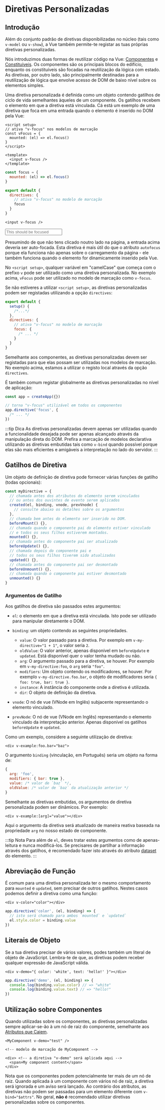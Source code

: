 # Diretivas Personalizadas

<script setup>
const vFocus = {
  mounted: el => {
    el.focus()
  }
}
</script>

## Introdução

Além do conjunto padrão de diretivas disponibilizadas no núcleo (tais como `v-model` ou `v-show`), a Vue também permite-te registar as tuas próprias diretivas personalizadas.

Nós introduzimos duas formas de reutilizar código na Vue: [Componentes](/guide/essentials/component-basics.html) e [Constituíveis](./composables). Os componentes são os principais blocos do edifício, enquanto os constituíveis são focadas na reutilização da lógica com estado. As diretivas, por outro lado, são principalmente destinadas para a reutilização de lógica que envolve acesso de DOM de baixo nível sobre os elementos simples.

Uma diretiva personalizada é definida como um objeto contendo gatilhos de ciclo de vida semelhantes àqueles de um componente. Os gatilhos recebem o elemento em que a diretiva está vinculada. Cá está um exemplo de uma diretiva que foca em uma entrada quando o elemento é inserido no DOM pela Vue:

<div class="composition-api">

```vue
<script setup>
// ativa "v-focus" nos modelos de marcação
const vFocus = {
  mounted: (el) => el.focus()
}
</script>

<template>
  <input v-focus />
</template>
```

</div>

<div class="options-api">

```js
const focus = {
  mounted: (el) => el.focus()
}

export default {
  directives: {
    // ativa "v-focus" no modelo de marcação
    focus
  }
}
```

```vue-html
<input v-focus />
```

</div>

<div class="demo">
  <input v-focus placeholder="This should be focused" />
</div>

Presumindo de que não tens clicado noutro lado na página, a entrada acima deveria ser auto-focada. Esta diretiva é mais útil do que o atributo `autofocus` porque ela funciona não apenas sobre o carregamento da página - ele também funciona quando o elemento for dinamicamente inserido pela Vue.

<div class="composition-api">

No `<script setup>`, qualquer variável em "camelCase" que começa com o prefixo `v` pode ser utilizado como uma diretiva personalizada. No exemplo acima, `vFocus` pode ser utilizado no modelo de marcação como `v-focus`.

Se não estiveres a utilizar `<script setup>`, as diretivas personalizadas podem ser registadas utilizando a opção `directives`:

```js
export default {
  setup() {
    /*...*/
  },
  directives: {
    // ativa "v-focus" no modelo de marcação
    focus: {
      /* ... */
    }
  }
}
```

</div>

<div class="options-api">

Semelhante aos componentes, as diretivas personalizadas devem ser registadas para que elas possam ser utilizadas nos modelos de marcação. No exemplo acima, estamos a utilizar o registo local através da opção `directives`.

</div>

É também comum registar globalmente as diretivas personalizadas no nível de aplicação:

```js
const app = createApp({})

// torna "v-focus" utilizável em todos os componentes
app.directive('focus', {
  /* ... */
})
```

:::tip Dica
As diretivas personalizadas devem apenas ser utilizadas quando a funcionalidade desejada pode ser apenas alcançado através da manipulação direta do DOM. Prefira a marcação de modelos declarativa utilizando as diretivas embutidas tais como `v-bind` quando possível porque elas são mais eficientes e amigáveis a interpretação no lado do servidor.
:::

## Gatilhos de Diretiva

Um objeto de definição de diretiva pode fornecer várias funções de gatilho (todas opcionais):

```js
const myDirective = {
  // chamada antes dos atributos do elemento serem vinculados
  // ou antes dos ouvintes de evento serem aplicados
  created(el, binding, vnode, prevVnode) {
    // consulte abaixo os detalhes sobre os argumentos
  },
  // chamada bem antes do elemento ser inserido no DOM.
  beforeMount() {},
  // chamada quando o componente pai do elemento estiver vinculado
  // e todos os seus filhos estiverem montados.
  mounted() {},
  // chamada antes do componente pai ser atualizado
  beforeUpdate() {},
  // chamada depois do componente pai e
  // todos os seus filhos tiverem sido atualizados
  updated() {},
  // chamada antes do componente pai ser desmontado
  beforeUnmount() {},
  // chamada quando o componente pai estiver desmontado
  unmounted() {}
}
```

### Argumentos de Gatilho

Aos gatilhos de diretiva são passados estes argumentos:

- `el`: o elemento em que a diretiva está vinculada. Isto pode ser utilizado para manipular diretamente o DOM.

- `binding`: um objeto contendo as seguintes propriedades.

  - `value`: O valor passado para a diretiva. Por exemplo em `v-my-directive="1 + 1"`, o valor seria `2`.
  - `oldValue`: O valor anterior, apenas disponível em `beforeUpdate` e `updated`. Está disponível quer o valor tenha mudado ou não.
  - `arg`: O argumento passado para a diretiva, se houver. Por exemplo em `v-my-directive:foo`, o `arg` seria `"foo"`.
  - `modifiers`: Um objeto contendo os modificadores, se houver. Por exemplo `v-my-directive.foo.bar`, o objeto de modificadores seria `{ foo: true, bar: true }`.
  - `instance`: A instância do componente onde a diretiva é utilizada.
  - `dir`: O objeto de definição da diretiva.

- `vnode`: O nó de vue (VNode em Inglês) subjacente representando o elemento vinculado.
- `prevNode`: O nó de vue (VNode em Inglês) representando o elemento vinculado da interpretação anterior. Apenas disponível os gatilhos `beforeUpdate` e `updated`.

Como um exemplo, considere a seguinte utilização de diretiva:

```vue-html
<div v-example:foo.bar="baz">
```

O argumento `binding` (vinculação, em Português) seria um objeto na forma de:

```js
{
  arg: 'foo',
  modifiers: { bar: true },
  value: /* valor de `baz` */,
  oldValue: /* valor de `baz` da atualização anterior */
}
```

Semelhante as diretivas embutidas, os argumentos de diretiva personalizada podem ser dinâmicos. Por exemplo:

```vue-html
<div v-example:[arg]="value"></div>
```

Aqui o argumento da diretiva será atualizado de maneira reativa baseada na propriedade `arg` no nosso estado de componente.

:::tip Nota
Para além de `el`, deves tratar estes argumentos como de apenas-leitura e nunca modificá-los. Se precisares de partilhar a informação através dos gatilhos, é recomendado fazer isto através do atributo [dataset](https://developer.mozilla.org/en-US/docs/Web/API/HTMLElement/dataset) do elemento.
:::

## Abreviação de Função

É comum para uma diretiva personalizada ter o mesmo comportamento para `mounted` e `updated`, sem precisar de outros gatilhos. Nestes casos podemos definir a diretiva como uma função:

```vue-html
<div v-color="color"></div>
```

```js
app.directive('color', (el, binding) => {
  // isto será chamado para ambos `mounted` e `updated`
  el.style.color = binding.value
})
```

## Literais de Objeto

Se a tua diretiva precisar de vários valores, podes também um literal de objeto de JavaScript. Lembra-te de que, as diretivas podem receber qualquer expressão de JavaScript válida.

```vue-html
<div v-demo="{ color: 'white', text: 'hello!' }"></div>
```

```js
app.directive('demo', (el, binding) => {
  console.log(binding.value.color) // => "white"
  console.log(binding.value.text) // => "hello!"
})
```

## Utilização sobre Componentes

Quando utilizadas sobre os componentes, as diretivas personalizadas sempre aplicar-se-ão à um nó de raiz do componente, semelhante aos [Atributos que Caiem](/guide/components/attrs.html).

```vue-html
<MyComponent v-demo="test" />
```

```vue-html
<!-- modelo de marcação de MyComponent -->

<div> <!-- a diretiva "v-demo" será aplicada aqui -->
  <span>My component content</span>
</div>
```

Nota que os componentes podem potencialmente ter mais de um nó de raiz. Quando aplicada à um componente com vários nó de raiz, a diretiva será ignorada e um aviso será lançado. Ao contrário dos atributos, as diretivas não podem ser passadas para um elemento diferente com `v-bind="$attrs"`. No geral, **não é** recomendado utilizar diretivas personalizadas sobre os componentes.
